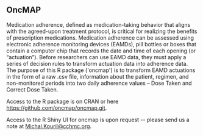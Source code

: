 ## OncMAP

Medication adherence, defined as medication-taking behavior that aligns with the agreed-upon treatment protocol, is critical for realizing the benefits of prescription medications. Medication adherence can be assessed using electronic adherence monitoring devices (EAMDs), pill bottles or boxes that contain a computer chip that records the date and time of each opening (or “actuation”). Before researchers can use EAMD data, they must apply a series of decision rules to transform actuation data into adherence data. The purpose of this R package ('oncmap') is to transform EAMD actuations in the form of a raw .csv file, information about the patient, regimen, and non-monitored periods into two daily adherence values – Dose Taken and Correct Dose Taken.

Access to the R package is on CRAN or here https://github.com/oncmap/oncmap.git.

Access to the R Shiny UI for oncmap is upon request -- please send us a note at Michal.Kouril@cchmc.org.

